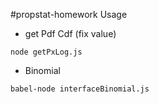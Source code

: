 #propstat-homework
Usage
- get Pdf Cdf (fix value)
```
node getPxLog.js
```
- Binomial 
```
babel-node interfaceBinomial.js
```
